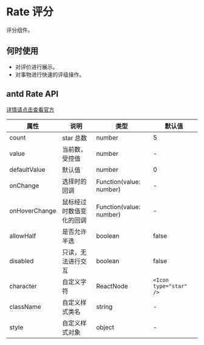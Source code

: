 # Rate 评分

评分组件。

## 何时使用

- 对评价进行展示。
- 对事物进行快速的评级操作。

## antd Rate API

[详情请点击查看官方](https://ant.design/components/rate-cn/)

| 属性        | 说明           | 类型               | 默认值       |
|------------|----------------|-------------------|-------------|
| count    | star 总数 | number | 5 |
| value | 当前数，受控值 | number | - |
| defaultValue | 默认值 | number | 0 |
| onChange | 选择时的回调 | Function(value: number) | - |
| onHoverChange | 鼠标经过时数值变化的回调 | Function(value: number) | - |
| allowHalf | 是否允许半选   | boolean | false |
| disabled | 只读，无法进行交互 | boolean | false |
| character | 自定义字符 | ReactNode | `<Icon type="star" />` |
| className | 自定义样式类名 | string | - |
| style | 自定义样式对象 | object | - |
